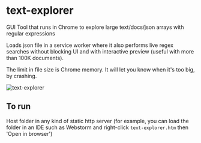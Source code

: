 # text-explorer
GUI Tool that runs in Chrome to explore large text/docs/json arrays with regular expressions

Loads json file in a service worker where it also performs live regex searches without blocking UI and with interactive preview (useful with more than 100K documents).

The limit in file size is Chrome memory. It will let you know when it's too big, by crashing.

![text-explorer](https://cloud.githubusercontent.com/assets/966787/25501805/606d5c8e-2b6a-11e7-806e-f385e08e2ba1.gif)

## To run

Host folder in any kind of static http server (for example, you can load the folder in an IDE such as Webstorm and right-click `text-explorer.htm` then 'Open in browser')

